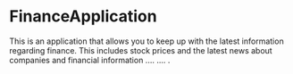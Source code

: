 # FinanceApplication
This is an application that allows you to keep up with the latest information regarding finance. This includes stock prices and the latest news about companies and financial information
....
....
.

